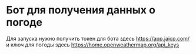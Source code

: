 # Бот для получения данных о погоде

Для запуска нужно получить токен для бота здесь https://app.jaicp.com/ и ключ для погоды здесь https://home.openweathermap.org/api_keys


